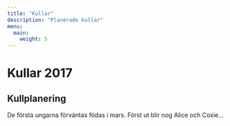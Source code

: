 ```yaml
---
title: "Kullar"
description: "Planerade kullar"
menu:
  main:
    weight: 5
---
```


# Kullar 2017

## Kullplanering

De första ungarna förväntas födas i mars. Först ut blir nog Alice och Coxie...

